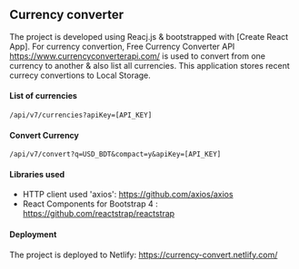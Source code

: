 ## Currency converter

The project is developed using Reacj.js & bootstrapped with [Create React App]. For currency convertion, Free Currency Converter API 
https://www.currencyconverterapi.com/ is used to convert from one currency to another & also list all currencies. This application stores 
recent currecy convertions to Local Storage. 

#### List of currencies

```
/api/v7/currencies?apiKey=[API_KEY]
```

#### Convert Currency

```
/api/v7/convert?q=USD_BDT&compact=y&apiKey=[API_KEY]
```

#### Libraries used

* HTTP client used 'axios': https://github.com/axios/axios
* React Components for Bootstrap 4 : https://github.com/reactstrap/reactstrap


#### Deployment

The project is deployed to Netlify: https://currency-convert.netlify.com/
